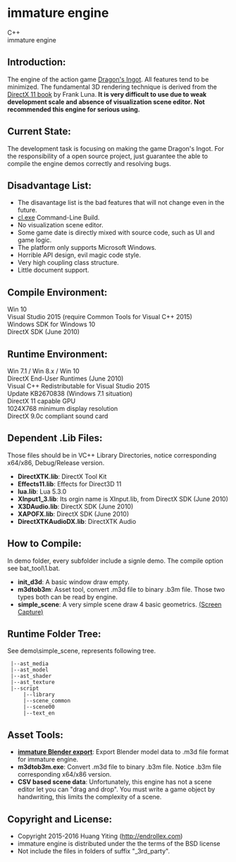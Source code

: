 immature engine
===============
C++  
immature engine  

Introduction:
-------------
The engine of the action game [Dragon's Ingot](http://dragonsingot.com/). All features tend to be minimized. 
The fundamental 3D rendering technique is derived from 
the [DirectX 11 book](http://www.amazon.com/Introduction-3D-Game-Programming-DirectX/dp/1936420228/) by Frank Luna.
**It is very difficult to use due to weak development scale and absence of visualization scene editor.**
**Not recommended this engine for serious using.**

Current State:
---------------
The development task is focusing on making the game Dragon's Ingot.
For the responsibility of a open source project, just guarantee the able to compile the engine demos correctly and resolving bugs.

Disadvantage List:
------------------
* The disavantage list is the bad features that will not change even in the future.
* [cl.exe](https://msdn.microsoft.com/en-us/library/9s7c9wdw.aspx) Command-Line Build.
* No visualization scene editor.
* Some game date is directly mixed with source code, such as UI and game logic.
* The platform only supports Microsoft Windows. 
* Horrible API design, evil magic code style.
* Very high coupling class structure.
* Little document support.

Compile Environment:
--------------------
Win 10  
Visual Studio 2015 (require Common Tools for Visual C++ 2015)  
Windows SDK for Windows 10  
DirectX SDK (June 2010)  

Runtime Environment:
--------------------
Win 7.1 / Win 8.x / Win 10  
DirectX End-User Runtimes (June 2010)  
Visual C++ Redistributable for Visual Studio 2015  
Update KB2670838 (Windows 7.1 situation)  
DirectX 11 capable GPU  
1024X768 minimum display resolution  
DirectX 9.0c compliant sound card  

Dependent .Lib Files:
---------------------
Those files should be in VC++ Library Directories, 
notice corresponding x64/x86, Debug/Release version.
* **DirectXTK.lib**: DirectX Tool Kit
* **Effects11.lib**: Effects for Direct3D 11
* **lua.lib**: Lua 5.3.0
* **XInput1_3.lib**: Its orgin name is XInput.lib, from DirectX SDK (June 2010)
* **X3DAudio.lib**: DirectX SDK (June 2010)
* **XAPOFX.lib**: DirectX SDK (June 2010)
* **DirectXTKAudioDX.lib**: DirectXTK Audio

How to Compile:
---------------
In demo folder, every subfolder include a signle demo.
The compile option see bat_tool\1.bat.
* **init_d3d**: A basic window draw empty.
* **m3dtob3m**: Asset tool, convert .m3d file to binary .b3m file. Those two types both can be read by engine.
* **simple_scene**: A very simple scene draw 4 basic geometrics. 
[(Screen Capture)](https://github.com/endrollex/imm_engine/tree/master/demo/simple_scene/simple_scene.png)

Runtime Folder Tree:
--------------------
See demo\simple_scene\, represents following tree.

	 |--ast_media
	 |--ast_model
	 |--ast_shader
	 |--ast_texture
	 |--script
         |--library
	     |--scene_common
	     |--scene00
	     |--text_en


Asset Tools:
------------
* **[immature Blender export](https://github.com/endrollex/imm_blender_export)**: 
Export Blender model data to .m3d file format for immature engine.
* **m3dtob3m.exe**: 
Convert .m3d file to binary .b3m file. 
Notice .b3m file corresponding x64/x86 version.
* **CSV based scene data**: 
Unfortunately, this engine has not a scene editor let you can "drag and drop".
You must write a game object by handwriting, this limits the complexity of a scene.

Copyright and License:
----------------------
* Copyright 2015-2016 Huang Yiting (http://endrollex.com)
* immature engine is distributed under the the terms of the BSD license
* Not include the files in folders of suffix "_3rd_party".